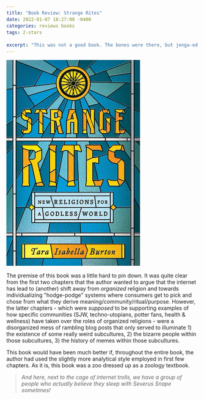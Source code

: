 ```yaml
---
title: "Book Review: Strange Rites"
date: 2022-01-07 18:27:00 -0400
categories: reviews books
tags: 2-stars

excerpt: "This was not a good book. The bones were there, but jenga-ed into a precarious tower that toppled in chapter 2. The reviews are so frighteningly good it makes me wonder whether I have lost touch with the genre, or my sanity."
---
```

<img src="/assets/images/strange-rites.jpg" alt="Book cover for Promise of Blood" width="350">

<i class="fas fa-star fa-lg"></i>
<i class="fas fa-star fa-lg"></i>
<i class="far fa-star fa-lg"></i>
<i class="far fa-star fa-lg"></i>
<i class="far fa-star fa-lg"></i>

The premise of this book was a little hard to pin down. It was quite clear from the first two chapters that the author wanted to argue that the internet has lead to (another) shift away from *organized* religion and towards individualizing "hodge-podge" systems where consumers get to pick and chose from what they derive meaning/community/ritual/purpose. However, the latter chapters - which were *supposed* to be supporting examples of how specific communities (SJW, techno-utopians, potter fans, health & wellness) have taken over the roles of organized religions - were a disorganized mess of rambling blog posts that only served to illuminate 1) the existence of some really weird subcultures, 2) the bizarre people within those subcultures, 3) the history of memes within those subcultures. 

This book would have been much better if, throughout the entire book, the author had used the slightly more analytical style employed in first few chapters. As it is, this book was a zoo dressed up as a zoology textbook. 

> *And here, next to the cage of internet trolls, we have a group of people who actually believe they sleep with Severus Snape sometimes!*